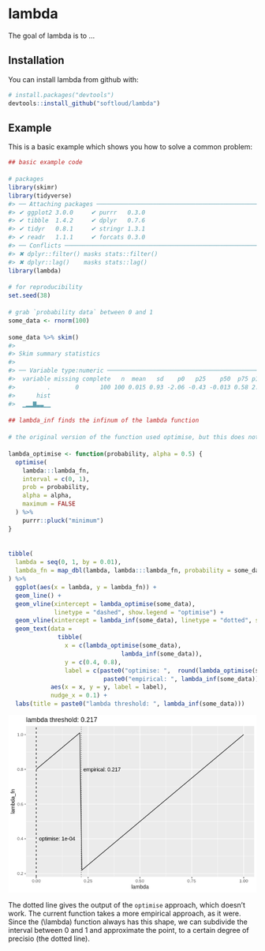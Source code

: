 
<!-- README.md is generated from README.Rmd. Please edit that file -->

# lambda

The goal of lambda is to …

## Installation

You can install lambda from github with:

``` r
# install.packages("devtools")
devtools::install_github("softloud/lambda")
```

## Example

This is a basic example which shows you how to solve a common problem:

``` r
## basic example code

# packages
library(skimr)
library(tidyverse)
#> ── Attaching packages ─────────────────────────────────────────────────────────── tidyverse 1.2.1 ──
#> ✔ ggplot2 3.0.0     ✔ purrr   0.3.0
#> ✔ tibble  1.4.2     ✔ dplyr   0.7.6
#> ✔ tidyr   0.8.1     ✔ stringr 1.3.1
#> ✔ readr   1.1.1     ✔ forcats 0.3.0
#> ── Conflicts ────────────────────────────────────────────────────────────── tidyverse_conflicts() ──
#> ✖ dplyr::filter() masks stats::filter()
#> ✖ dplyr::lag()    masks stats::lag()
library(lambda)

# for reproducibility
set.seed(38)

# grab `probability data` between 0 and 1
some_data <- rnorm(100)

some_data %>% skim()
#> 
#> Skim summary statistics
#> 
#> ── Variable type:numeric ───────────────────────────────────────────────────────────────────────────
#>  variable missing complete   n  mean   sd    p0   p25    p50  p75 p100
#>         .       0      100 100 0.015 0.93 -2.06 -0.43 -0.013 0.58 2.35
#>      hist
#>  ▁▂▂▇▃▃▁▁

## lambda_inf finds the infinum of the lambda function

# the original version of the function used optimise, but this does not find the correct point in the output of the function

lambda_optimise <- function(probability, alpha = 0.5) {
  optimise(
    lambda:::lambda_fn,
    interval = c(0, 1),
    prob = probability,
    alpha = alpha,
    maximum = FALSE
  ) %>%
    purrr::pluck("minimum")
}


tibble(
  lambda = seq(0, 1, by = 0.01),
  lambda_fn = map_dbl(lambda, lambda:::lambda_fn, probability = some_data)
) %>% 
  ggplot(aes(x = lambda, y = lambda_fn)) +
  geom_line() +
  geom_vline(xintercept = lambda_optimise(some_data),
             linetype = "dashed", show.legend = "optimise") +
  geom_vline(xintercept = lambda_inf(some_data), linetype = "dotted", show.legend = "empirical") +
  geom_text(data = 
              tibble(
                x = c(lambda_optimise(some_data),
                                lambda_inf(some_data)),
                y = c(0.4, 0.8),
                label = c(paste0("optimise: ",  round(lambda_optimise(some_data), 4)), 
                           paste0("empirical: ", lambda_inf(some_data)))), 
            aes(x = x, y = y, label = label),
            nudge_x = 0.1) +
  labs(title = paste0("lambda threshold: ", lambda_inf(some_data)))
```

![](README-example-1.png)<!-- -->

The dotted line gives the output of the `optimise` approach, which
doesn’t work. The current function takes a more empirical approach, as
it were. Since the \(\lambda\) function always has this shape, we can
subdivide the interval between 0 and 1 and approximate the point, to a
certain degree of precisio (the dotted line).
